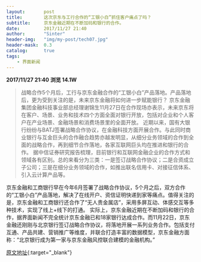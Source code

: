```yaml
---
layout:       post
title:        这次京东与工行合作的“工银小白”抓住客户痛点了吗？
subtitle:     京东金融近期在不断加码和银行的合作。
date:         2017/11/27 21:40
author:       "Sinter"
header-img:   "img/my-post/tech07.jpg"
header-mask:  0.3
catalog:      true
tags:
    - 界面新闻
---
```


**2017/11/27 21:40**  **浏览 14.1W**

> 战略合作5个月后，工行与京东金融合作的“工银小白”产品落地。产品落地后，更为受到关注的是，未来京东金融将如何进一步赋能银行？
京东金融集团金融科技事业部总经理谢锦生11月27日在合作现场亦表示，未来京东将在客户、场景、业务和技术四个方面全面对银行开放，包括对企业和个人客户在产业场景、金融场景和消费场景里的全面开放。
近期以来，国有大银行纷纷与BATJ签署战略合作协议，在金融科技方面开展合作。与此同时商业银行与互金巨头的合作融合趋势亦越发明显，从细分业务领域的合作到全面的战略合作，再到细节合作落地，各家互联网巨头均在推进和银行的合作。
据中信证券研究报告梳理，目前银行和互联网金融企业的合作方式和领域各有区别。总的来看分为三类：一是签订战略合作协议；二是合资成立子公司；三是在细分业务领域的合作，如推出联名信用卡、对接征信体系、引入云计算产品等。

京东金融和工商银行早在今年6月签署了战略合作协议，5个月之后，双方合作的“工银小白”产品落地，解决了在线开户、资信证明快递到家等痛点。值得关注的是，京东金融和工商银行还合作了“无人贵金属店”，采用多屏互动、体感交互等多种技术，实现了线上+线下的打通。
实际上，京东金融近期在不断加码和银行的合作，据界面新闻不完全统计京东金融已和18家银行达成合作。而11月22日，京东金融还刚刚与北京银行签订战略合作协议，将落地开展一系列业务合作。包括支付互通、产品共建、营销推广等维度，并联合打造丰富的数据模型，京东金融方面称：“北京银行成为第一家与京东金融风控联合建模的金融机构。”


[原文地址](http://www.jiemian.com/article/1776704.html){:target="_blank"}


